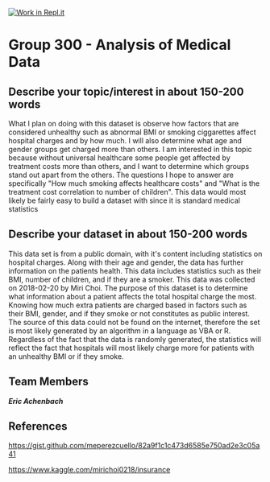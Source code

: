 [![Work in Repl.it](https://classroom.github.com/assets/work-in-replit-14baed9a392b3a25080506f3b7b6d57f295ec2978f6f33ec97e36a161684cbe9.svg)](https://classroom.github.com/online_ide?assignment_repo_id=313409&assignment_repo_type=GroupAssignmentRepo)
# Group 300 - Analysis of Medical Data

## Describe your topic/interest in about 150-200 words

What I plan on doing with this dataset is observe how factors that are considered unhealthy such as abnormal BMI or smoking ciggarettes affect hospital charges and by how much. I will also determine what age and gender groups get charged more than others. I am interested in this topic because without universal healthcare some people get affected by treatment costs more than others, and I want to determine which groups stand out apart from the others. The questions I hope to answer are specifically "How much smoking affects healthcare costs" and "What is the treatment cost correlation to number of children". This data would most likely be fairly easy to build a dataset with since it is standard medical statistics

## Describe your dataset in about 150-200 words

This data set is from a public domain, with it's content including statistics on hospital charges. Along with their age and gender, the data has further information on the patients health. This data includes statistics such as their BMI, number of children, and if they are a smoker. This data was collected on 2018-02-20 by Miri Choi. The purpose of this dataset is to determine what information about a patient affects the total hospital charge the most. Knowing how much extra patients are charged based in factors such as their BMI, gender, and if they smoke or not constitutes as public interest. The source of this data could not be found on the internet, therefore the set is most likely generated by an algorithm in a language as VBA or R. Regardless of the fact that the data is randomly generated, the statistics will reflect the fact that hospitals will most likely charge more for patients with an unhealthy BMI or if they smoke.


## Team Members

***Eric Achenbach***

## References

https://gist.github.com/meperezcuello/82a9f1c1c473d6585e750ad2e3c05a41

https://www.kaggle.com/mirichoi0218/insurance
